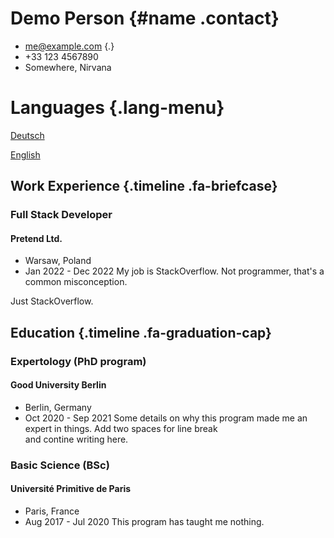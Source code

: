 # Demo Person {#name .contact}
- me@example.com {.}
- +33 123 4567890
- Somewhere, Nirvana

# Languages {.lang-menu}
[Deutsch](demo.html)

[English](https://hackertyper.net/)

## Work Experience {.timeline .fa-briefcase}

### Full Stack Developer
#### Pretend Ltd.
- Warsaw, Poland
- Jan 2022 - Dec 2022
My job is StackOverflow. Not programmer, that's a common misconception. 

Just StackOverflow.

## Education {.timeline .fa-graduation-cap}

### Expertology (PhD program)
#### Good University Berlin
- Berlin, Germany
- Oct 2020 - Sep 2021
Some details on why this program made me an expert in things. Add two spaces for line break  
and contine writing here.

### Basic Science (BSc)
#### Université Primitive de Paris
- Paris, France
- Aug 2017 - Jul 2020
This program has taught me nothing.



